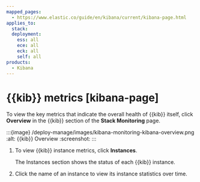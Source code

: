 ```yaml
---
mapped_pages:
  - https://www.elastic.co/guide/en/kibana/current/kibana-page.html
applies_to:
  stack:
  deployment:
    ess: all
    ece: all
    eck: all
    self: all
products:
  - Kibana
---
```




# {{kib}} metrics [kibana-page]


To view the key metrics that indicate the overall health of {{kib}} itself, click **Overview** in the {{kib}} section of the **Stack Monitoring** page.

:::{image} /deploy-manage/images/kibana-monitoring-kibana-overview.png
:alt: {{kib}} Overview
:screenshot:
:::

1. To view {{kib}} instance metrics, click **Instances**.

    The Instances section shows the status of each {{kib}} instance.

2. Click the name of an instance to view its instance statistics over time.

